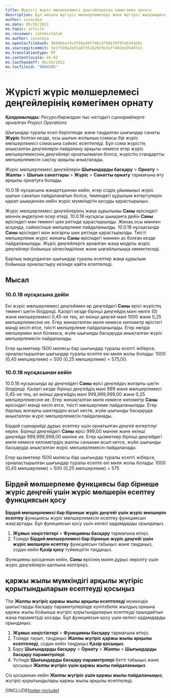 ```yaml
---
title: Жүрісті жүріс мөлшерлемесі деңгейлерінің көмегімен орнату
description: Бұл мақала жүгіріс мөлшерлемелері және жүгіріс жылдамдығы деңгейлері туралы ақпарат береді.
author: suvaidya
ms.date: 05/20/2021
ms.topic: article
ms.reviewer: johnmichalak
ms.author: suvaidya
ms.openlocfilehash: 9689bbaf4c4f88ad9f746c3f98676f97e634ab6c
ms.sourcegitcommit: 5e1f549a2e55a87351b2979e3aff402ed35487e1
ms.translationtype: MT
ms.contentlocale: kk-KZ
ms.lasthandoff: 06/29/2022
ms.locfileid: "9064285"
---
```

# <a name="set-up-mileage-using-mileage-rate-tiers"></a>Жүрісті жүріс мөлшерлемесі деңгейлерінің көмегімен орнату

_**Қолданылады:** Ресурс/биржадан тыс негіздегі сценарийлерге арналған Project Operations_

Шығындар туралы есеп берілгенде және таңдалған шығындар санаты **Жүріс** болған кезде, осы шығын жолының сомасы *бір жүріс мөлшерлемесі* сомасына сәйкес есептеледі. Бұл сома жүрістің анықталған деңгейлерін пайдалану арқылы немесе егер жүріс мөлшерлемесінің деңгейлері орнатылмаған болса, жүрістің стандартты мөлшерлемесін сақтау арқылы анықталады. 

Жүріс мөлшерлемесі деңгейлерін **Шығындарды басқару** > **Орнату** > **Жалпы** > **Шығын санаттары** > **Жүріс** > **Санатты орнату** тармағына өту арқылы орнатуға болады.

10.0.18 нұсқасына жаңартқаннан кейін, егер сіздің ұйымыңыз жүріс шығын санатын пайдаланатын болса, төмендегі құрылым өзгертулерін қарап шыққаннан кейін жүріс мүмкіндігін қосуды қарастырыңыз. 

Жүріс мөлшерлемесі деңгейлерінің жаңа құрылымы **Саны** өрісіндегі мәннің өңделуіне әсер етеді. 10.0.18 нұсқасы шыққанға дейін **Саны** өрісіндегі мән төменгі шек ретінде қарастырылды. Жинақ осы мәннен асқанда, сәйкесінше мөлшерлеме пайдаланылды.  10.0.18 нұсқасында **Саны** өрісіндегі мән жоғарғы шек ретінде қарастырылды. Тиісті мөлшерлеме жүріс жинағы **Саны** өрісіндегі мәннен аз болған кезде пайдаланылады.  Жүріс деңгейлерге арналған жаңа модель жүріс деңгейлері бойынша үйлесімділікке және ыңғайлылыққа көмектеседі.   

Барлық мақұлданған шығындар туралы есептер жаңа құрылым бойынша орналастыру кезінде қайта есептеледі.

## <a name="example"></a>Мысал
 
### <a name="before-version-10018"></a>10.0.18 нұсқасына дейін
Екі жүріс мөлшерлемесі деңгейімен әр деңгейдегі **Саны** өрісі жүрістің төменгі шегін білдіреді. Қазіргі кезде бірінші деңгейдің мәні нөлге (0) және мөлшерлемесі 0,45-ке тең, ал екінші деңгей мәні 1000 және 0,25 мөлшерлемесіне ие. Егер жинақталған миля немесе километр өрістегі мәнді кесіп өтсе, тиісті мөлшерлеме пайдаланылады. Егер нөлдік мөлшермен жол болмаса, жүйе шығынды басқаруда анықталған жүріс мөлшерлемесін пайдаланады. 
 
Егер қызметкер 1500 милясы бар шығындар туралы есепті жіберсе, орналастырылған шығындар туралы есепте екі миля жолы болады: 1000 (0,45 мөлшерлеме) + 500 (0,25 мөлшерлеме) = 575,00.

### <a name="after-version-10018"></a>10.0.18 нұсқасынан кейін
10.0.18 нұсқасында әр деңгейдегі **Саны** өрісі деңгейдің жоғарғы шегін білдіреді. Қазіргі кезде бірінші деңгейдің мәні 999 және мөлшерлемесі 0,45-ке тең, ал екінші деңгейдің мәні 999,999,999,00 және 0,25 мөлшерлемесіне ие. Егер жинақталған миля немесе километр **Саны** өрісіндегі мәнді кесіп өтсе, тиісті мөлшерлеме пайдаланылады. Егер барлық жоғарғы шектерден асып кесте, жүйе шығынды басқаруда анықталған жүріс мөлшерлемесін пайдаланады. 
 
Бірдей сценарийді дұрыс есептеу үшін орнатылған деңгей өзгертілуі керек. Бірінші деңгейдегі **Саны** өрісі 999,00 мәніне және екінші деңгейде 999,999,999,00 мәніне ие. Егер қызметкер бірінші деңгейдегі миля немесе километрдің жалпы санынан асып кетсе, жүйе шығынды басқаруда анықталған жүріс мөлшерлемесін пайдаланады. 
  
Егер қызметкер 1500 милясы бар шығындар туралы есепті жіберсе, орналастырылған шығындар туралы есепте екі миля жолы болады: 1000 (0,45 мөлшерлеме) + 500 (0,25 мөлшерлеме) = 575

## <a name="enable-the-mileage-amount-calculation-for-multiple-mileage-tiers-with-same-rate-feature"></a>Бірдей мөлшерлеме функциясы бар бірнеше жүріс деңгейі үшін жүріс мөлшерін есептеу функциясын қосу

**Бірдей мөлшерлемесі бар бірнеше жүріс деңгейі үшін жүріс мөлшерін есептеу** функциясы жүріс мөлшерлемесін есептеу функциясын жақсартады. Бұл функциясын қосу үшін келесі қадамдарды орындаңыз.

1. **Жұмыс кеңістіктері** > **Функцияны басқару** тармағына өтіңіз. 
2. Тізімде **Бірдей мөлшерлемесі бар бірнеше жүріс деңгейі үшін жүріс мөлшерін есептеу** функциясын табыңыз және таңдаңыз, содан кейін **Қазір қосу** түймешігін таңдаңыз.

Функцияны қосқаннан кейін, **Саны** өрісінің мәнін дұрыс көрсету үшін жүріс деңгейлерін қалпына келтіріңіз. 

## <a name="enable-the-mileage-totals-calculation-by-fiscal-year-feature"></a>қаржы жылы мүмкіндігі арқылы жүгіріс қорытындыларын есептеуді қосыңыз

The **Жалпы жүгіріс қаржы жылы арқылы есептеледі** мүмкіндік шығыстарды басқару параметрлерінде күнтізбелік жылдың орнына қаржы жылы бойынша жүгіріс қорытындыларын есептеуді орындайтын жаңа параметрді қосады. Бұл функциясын қосу үшін келесі қадамдарды орындаңыз.

1. **Жұмыс кеңістіктері** > **Функцияны басқару** тармағына өтіңіз.
1. Тізімде тауып, таңдаңыз **Жалпы жүгіріс қаржы жылы арқылы есептеледі**, содан кейін таңдаңыз **Қазір қосыңыз**.
1. Бару **Шығындарды басқару** > **Орнату** > **Жалпы** > **Шығындарды басқару параметрлері**.
1. Үстінде **Шығындарды басқару параметрлері** бетті табыңыз және қосыңыз **Жалпы жүгіріс үшін қаржы жылы пайдаланыңыз**.

Сіз қосқаннан кейін **Жалпы жүгіріс үшін қаржы жылы пайдаланыңыз**, жүгіріс қорытындылары қаржы жылы арқылы есептеледі.

[!INCLUDE[footer-include](../includes/footer-banner.md)]

